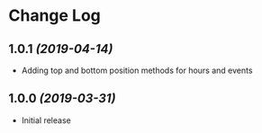 Change Log
==========

1.0.1 *(2019-04-14)*
--------------------------
 * Adding top and bottom position methods for hours and events

1.0.0 *(2019-03-31)*
--------------------------
 * Initial release
 